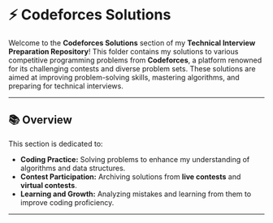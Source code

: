 # ⚡ Codeforces Solutions

Welcome to the **Codeforces Solutions** section of my **Technical Interview Preparation Repository**! This folder contains my solutions to various competitive programming problems from **Codeforces**, a platform renowned for its challenging contests and diverse problem sets. These solutions are aimed at improving problem-solving skills, mastering algorithms, and preparing for technical interviews.

---

## 📚 Overview

This section is dedicated to:
- **Coding Practice:** Solving problems to enhance my understanding of algorithms and data structures.
- **Contest Participation:** Archiving solutions from **live contests** and **virtual contests**.
- **Learning and Growth:** Analyzing mistakes and learning from them to improve coding proficiency.

---
